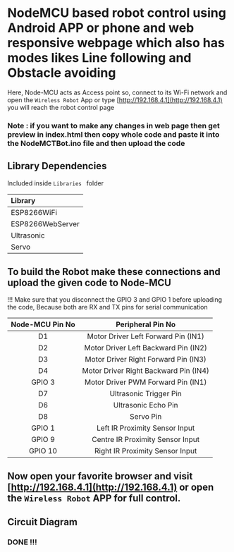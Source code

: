 # NodeMCU based robot control using Android APP or phone and web responsive webpage which also has modes likes Line following and Obstacle avoiding
Here, Node-MCU acts as Access point
so, connect to its Wi-Fi network and open the ```Wireless Robot``` App or type [http://192.168.4.1](http://192.168.4.1) you will reach the robot control page
### Note : if you want to make any changes in web page then get preview in index.html then copy whole code and paste it into the NodeMCTBot.ino file and then upload the code

## Library Dependencies
Included inside ```Libraries ``` folder

| Library |
| :--- |
| ESP8266WiFi |
| ESP8266WebServer |
| Ultrasonic |
| Servo |
## To build the Robot make these connections and upload the given code to Node-MCU
!!! Make sure that you disconnect the GPIO 3 and GPIO 1 before uploading the code, Because both are RX and TX pins for serial communication

| Node-MCU Pin No | Peripheral Pin No |
| :---:           |              :---: |
| D1 | Motor Driver Left Forward Pin (IN1) |
| D2 | Motor Driver Left Backward Pin (IN2) |
| D3 | Motor Driver Right Forward Pin (IN3) |
| D4 | Motor Driver Right Backward Pin (IN4) |
| GPIO 3 | Motor Driver PWM Forward Pin (IN1) |
| D7 | Ultrasonic Trigger Pin |
| D6 | Ultrasonic Echo Pin |
| D8 | Servo Pin |
| GPIO 1 | Left IR Proximity Sensor Input |
| GPIO 9 | Centre IR Proximity Sensor Input |
| GPIO 10 | Right IR Proximity Sensor Input |

## Now open your favorite browser and visit [http://192.168.4.1](http://192.168.4.1) or open the ```Wireless Robot``` APP for full control.

## Circuit Diagram

[]()


### DONE !!!